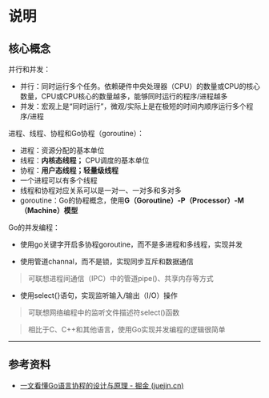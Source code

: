# 说明

## 核心概念

并行和并发：

- 并行：同时运行多个任务。依赖硬件中央处理器（CPU）的数量或CPU的核心数量，CPU或CPU核心的数量越多，能够同时运行的程序/进程越多
- 并发：宏观上是“同时运行”，微观/实际上是在极短的时间内顺序运行多个程序/进程

进程、线程、协程和Go协程（goroutine）：

- 进程：资源分配的基本单位
- 线程：**内核态线程；** CPU调度的基本单位
- 协程：**用户态线程；轻量级线程**
- 一个进程可以有多个线程
- 线程和协程对应关系可以是一对一、一对多和多对多
- goroutine：Go的协程概念，使用**G（Goroutine）-P（Processor）-M（Machine）模型**

Go的并发编程：

- 使用go关键字开启多协程goroutine，而不是多进程和多线程，实现并发

- 使用管道channal，而不是锁，实现同步互斥和数据通信

> 可联想进程间通信（IPC）中的管道pipe()、共享内存等方式

- 使用select{}语句，实现监听输入/输出（I/O）操作

> 可联想网络编程中的监听文件描述符select()函数

> 相比于C、C++和其他语言，使用Go实现并发编程的逻辑很简单

---

## 参考资料

- [一文看懂Go语言协程的设计与原理 - 掘金 (juejin.cn)](https://juejin.cn/post/7044741465930465311)

